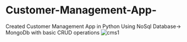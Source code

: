 # Customer-Management-App-
Created Customer Management App in Python Using NoSql Database-> MongoDb with basic CRUD operations 
![cms1](https://user-images.githubusercontent.com/81138092/189519999-013e1137-3c1c-4f1f-87f1-007d7a588bd4.png)
